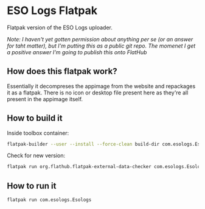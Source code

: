 # ESO Logs Flatpak

Flatpak version of the ESO Logs uploader.

*Note: I haven't yet gotten permission about anything per se (or an answer for taht matter), but I'm putting this as a public git repo. The momenet I get a positive answer I'm going to publish this onto FlatHub*

## How does this flatpak work?

Essentially it decompreses the appimage from the website and repackages it as a flatpak. There is no icon or desktop file present here as they're all present in the appimage itself.

## How to build it 

Inside toolbox container:

```bash
flatpak-builder --user --install --force-clean build-dir com.esologs.Esologs.yml --disable-rofiles-fuse
```

Check for new version:

```bash
flatpak run org.flathub.flatpak-external-data-checker com.esologs.Esologs.yml
```

## How to run it 

```bash
flatpak run com.esologs.Esologs
```